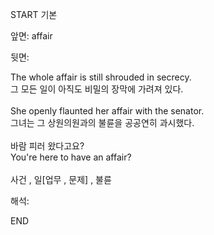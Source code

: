 START
기본

앞면:
affair


뒷면:
<div>The whole affair is still shrouded in secrecy. </div><div><div>그 모든 일이 아직도 비밀의 장막에 가려져 있다.</div></div><div><br></div><div><div>She openly flaunted her affair with the senator. </div><div><div>그녀는 그 상원의원과의 불륜을 공공연히 과시했다.</div></div></div><div><br></div><div><div><div>바람 피러 왔다고요?</div></div><div><div>You're here to have an affair?</div></div></div><div><br></div>사건 , 일[업무 , 문제] , 불륜 <br>


해석:

END